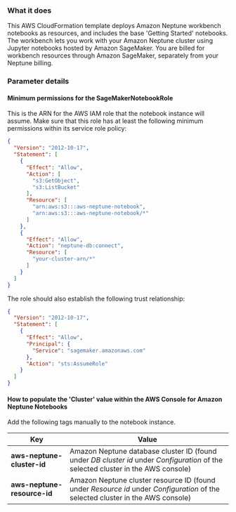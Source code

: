 ### What it does
This AWS CloudFormation template deploys Amazon Neptune workbench notebooks as resources, and includes the base 'Getting Started' notebooks. The workbench lets you work with your Amazon Neptune cluster using Jupyter notebooks hosted by Amazon SageMaker. You are billed for workbench resources through Amazon SageMaker, separately from your Neptune billing.


### Parameter details
#### Minimum permissions for the SageMakerNotebookRole
This is the ARN for the AWS IAM role that the notebook instance will assume. Make sure that this role has at least the following minimum permissions within its service role policy:

```json
{
  "Version": "2012-10-17",
  "Statement": [
    {
      "Effect": "Allow",
      "Action": [
        "s3:GetObject",
        "s3:ListBucket"
      ],
      "Resource": [
        "arn:aws:s3:::aws-neptune-notebook",
        "arn:aws:s3:::aws-neptune-notebook/*"
      ]
    },
    {
      "Effect": "Allow",
      "Action": "neptune-db:connect",
      "Resource": [
        "your-cluster-arn/*"
      ]
    }
  ]
}
```

The role should also establish the following trust relationship:

```json
{
  "Version": "2012-10-17",
  "Statement": [
    {
      "Effect": "Allow",
      "Principal": {
        "Service": "sagemaker.amazonaws.com"
      },
      "Action": "sts:AssumeRole"
    }
  ]
}
```

#### How to populate the 'Cluster' value within the AWS Console for Amazon Neptune Notebooks
Add the following tags manually to the notebook instance.

| Key | Value |
| ------------- |-------------|
| **aws-neptune-cluster-id** | Amazon Neptune database cluster ID (found under *DB cluster id* under *Configuration* of the selected cluster in the AWS console) |
| **aws-neptune-resource-id** | Amazon Neptune cluster resource ID (found under *Resource id* under *Configuration* of the selected cluster in the AWS console) |
